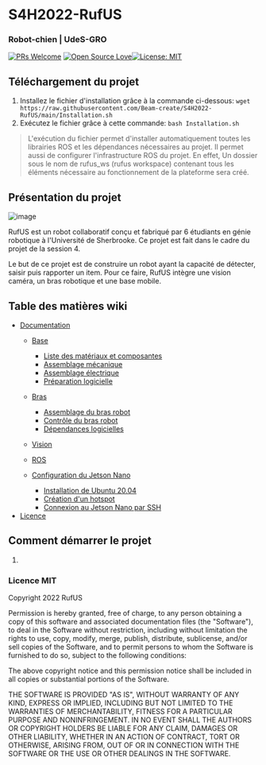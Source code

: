 

# S4H2022-RufUS

### Robot-chien | UdeS-GRO
[![PRs Welcome](https://img.shields.io/badge/PRs-welcome-brightgreen.svg?style=flat-square)](http://makeapullrequest.com) [![Open Source Love](https://badges.frapsoft.com/os/v1/open-source.svg?v=103)](https://github.com/ellerbrock/open-source-badges/)[![License: MIT](https://img.shields.io/badge/License-MIT-yellow.svg)](https://opensource.org/licenses/MIT)

## Téléchargement du projet
1. Installez le fichier d'installation grâce à la commande ci-dessous:
 `wget https://raw.githubusercontent.com/Beam-create/S4H2022-RufUS/main/Installation.sh`
2. Exécutez le fichier grâce à cette commande:
 `bash Installation.sh`

> L'exécution du fichier permet d'installer automatiquement toutes les librairies ROS et les dépendances nécessaires au projet. Il permet aussi de configurer l'infrastructure ROS du projet. En effet, Un dossier sous le nom de rufus_ws (rufus workspace) contenant tous les éléments nécessaire au fonctionnement de la plateforme sera créé.

## Présentation du projet
![image](https://user-images.githubusercontent.com/72213923/155257730-0c8ef9f5-0139-4f08-8084-f2a888d273e7.png)

RufUS est un robot collaboratif conçu et fabriqué par 6 étudiants en génie robotique à l'Université de Sherbrooke. Ce projet est fait dans le cadre du projet de la session 4.

Le but de ce projet est de construire un robot ayant la capacité de détecter, saisir puis rapporter un item. Pour ce faire, RufUS intègre une vision caméra, un bras robotique et une base mobile.



## Table des matières wiki
* [Documentation](#documentation)
	* [Base](https://github.com/Beam-create/S4H2022-RufUS/wiki/Base-mobile)
		* [Liste des matériaux et composantes](https://github.com/Beam-create/S4H2022-RufUS/wiki/Base-mobile#liste-des-mat%C3%A9riaux-et-composantes)
		* [Assemblage mécanique](https://github.com/Beam-create/S4H2022-RufUS/wiki/Base-mobile#assemblage-m%C3%A9canique)
		* [Assemblage électrique](https://github.com/Beam-create/S4H2022-RufUS/wiki/Base-mobile#assemblage-%C3%A9lectrique)
		* [Préparation logicielle](https://github.com/Beam-create/S4H2022-RufUS/wiki/Base-mobile#pr%C3%A9paration-logicielle)
	* [Bras](https://github.com/Beam-create/S4H2022-RufUS/wiki/Bras-Robot)
		* [Assemblage du bras robot](https://github.com/Beam-create/S4H2022-RufUS/wiki/Bras-Robot#assemblage-du-bras-robot)
		* [Contrôle du bras robot](https://github.com/Beam-create/S4H2022-RufUS/wiki/Bras-Robot#contr%C3%B4le-du-bras-robot)
		* [Dépendances logicielles](https://github.com/Beam-create/S4H2022-RufUS/wiki/Bras-Robot#d%C3%A9pendances-logicielles)
	* [Vision](https://github.com/Beam-create/S4H2022-RufUS/wiki/Vision)

	* [ROS](/ROS#s4h2022-rufusros)
	* [Configuration du Jetson Nano](https://github.com/Beam-create/S4H2022-RufUS/wiki/Configuration-du-Jetson-Nano-B01)
		* [Installation de Ubuntu 20.04](https://github.com/Beam-create/S4H2022-RufUS/wiki/Configuration-du-Jetson-Nano-B01#installation-de-ubuntu-2004)
		* [Création d'un hotspot](https://github.com/Beam-create/S4H2022-RufUS/wiki/Configuration-du-Jetson-Nano-B01#cr%C3%A9ation-dun-hotspot)
		* [Connexion au Jetson Nano par SSH](https://github.com/Beam-create/S4H2022-RufUS/wiki/Configuration-du-Jetson-Nano-B01#connexion-au-jetson-nano-par-ssh)
* [Licence](https://github.com/Beam-create/S4H2022-RufUS/blob/main/README.md#licence-mit)

## Comment démarrer le projet
1. 



### Licence MIT
Copyright 2022 RufUS

Permission is hereby granted, free of charge, to any person obtaining a copy of this software and associated documentation files (the "Software"), to deal in the Software without restriction, including without limitation the rights to use, copy, modify, merge, publish, distribute, sublicense, and/or sell copies of the Software, and to permit persons to whom the Software is furnished to do so, subject to the following conditions:

The above copyright notice and this permission notice shall be included in all copies or substantial portions of the Software.

THE SOFTWARE IS PROVIDED "AS IS", WITHOUT WARRANTY OF ANY KIND, EXPRESS OR IMPLIED, INCLUDING BUT NOT LIMITED TO THE WARRANTIES OF MERCHANTABILITY, FITNESS FOR A PARTICULAR PURPOSE AND NONINFRINGEMENT. IN NO EVENT SHALL THE AUTHORS OR COPYRIGHT HOLDERS BE LIABLE FOR ANY CLAIM, DAMAGES OR OTHER LIABILITY, WHETHER IN AN ACTION OF CONTRACT, TORT OR OTHERWISE, ARISING FROM, OUT OF OR IN CONNECTION WITH THE SOFTWARE OR THE USE OR OTHER DEALINGS IN THE SOFTWARE.
